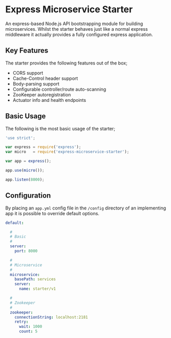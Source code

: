 # Express Microservice Starter

An express-based Node.js API bootstrapping module for building microservices. Whilst the starter behaves just like a normal express middleware it actually provides a fully configured express application.

## Key Features

The starter provides the following features out of the box;

* CORS support
* Cache-Control header support
* Body-parsing support
* Configurable controller/route auto-scanning
* ZooKeeper autoregistration
* Actuator info and health endpoints

## Basic Usage 

The following is the most basic usage of the starter;

```javascript
'use strict';

var express = require('express');
var micro   = require('express-microservice-starter');

var app = express();

app.use(micro());

app.listen(8000);

```

## Configuration

By placing an `app.yml` config file in the `/config` directory of an implementing app it is possible to override default options.

```yml
default:

  #
  # Basic
  #
  server:
    port: 8000

  #
  # Microservice
  #
  microservice:
    basePath: services
    server:
      name: starter/v1

  #
  # Zookeeper
  #
  zookeeper:
    connectionString: localhost:2181
    retry:
      wait: 1000
      count: 5

``` 
